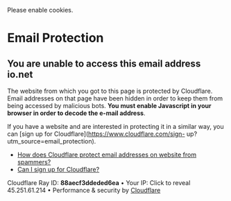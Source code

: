 Please enable cookies.

# Email Protection

## You are unable to access this email address io.net

The website from which you got to this page is protected by Cloudflare. Email
addresses on that page have been hidden in order to keep them from being
accessed by malicious bots. **You must enable Javascript in your browser in
order to decode the e-mail address**.

If you have a website and are interested in protecting it in a similar way,
you can [sign up for Cloudflare](https://www.cloudflare.com/sign-
up?utm_source=email_protection).

  * [How does Cloudflare protect email addresses on website from spammers?](https://support.cloudflare.com/hc/en-us/articles/200170016-What-is-Email-Address-Obfuscation-)
  * [Can I sign up for Cloudflare?](https://support.cloudflare.com/hc/en-us/categories/200275218-Getting-Started)

Cloudflare Ray ID: **88aecf3ddeded6ea** • Your IP: Click to reveal
45.251.61.214 • Performance & security by
[Cloudflare](https://www.cloudflare.com/5xx-error-landing)


